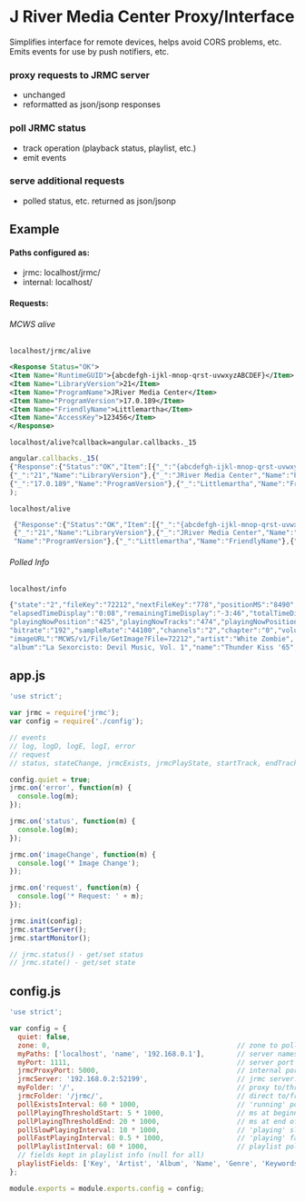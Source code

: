# J River Media Center Proxy/Interface

Simplifies interface for remote devices, helps avoid CORS problems, etc. Emits events for use
 by push notifiers, etc.

### proxy requests to JRMC server

* unchanged
* reformatted as json/jsonp responses


### poll JRMC status

* track operation (playback status, playlist, etc.)
* emit events

### serve additional requests

* polled status, etc. returned as json/jsonp

## Example

#### Paths configured as:
* jrmc: localhost/jrmc/
* internal: localhost/

#### Requests:

###### MCWS alive

```
localhost/jrmc/alive
```

```xml
<Response Status="OK">
<Item Name="RuntimeGUID">{abcdefgh-ijkl-mnop-qrst-uvwxyzABCDEF}</Item>
<Item Name="LibraryVersion">21</Item>
<Item Name="ProgramName">JRiver Media Center</Item>
<Item Name="ProgramVersion">17.0.189</Item>
<Item Name="FriendlyName">Littlemartha</Item>
<Item Name="AccessKey">123456</Item>
</Response>
```

```
localhost/alive?callback=angular.callbacks._15
```

```javascript
angular.callbacks._15(
{"Response":{"Status":"OK","Item":[{"_":"{abcdefgh-ijkl-mnop-qrst-uvwxyzABCDEF}","Name":"RuntimeGUID"},
{"_":"21","Name":"LibraryVersion"},{"_":"JRiver Media Center","Name":"ProgramName"},
{"_":"17.0.189","Name":"ProgramVersion"},{"_":"Littlemartha","Name":"FriendlyName"},{"_":"123456","Name":"AccessKey"}]}}
);
```

```
localhost/alive
```

```javascript
 {"Response":{"Status":"OK","Item":[{"_":"{abcdefgh-ijkl-mnop-qrst-uvwxyzABCDEF}","Name":"RuntimeGUID"},
 {"_":"21","Name":"LibraryVersion"},{"_":"JRiver Media Center","Name":"ProgramName"},{"_":"17.0.189",
 "Name":"ProgramVersion"},{"_":"Littlemartha","Name":"FriendlyName"},{"_":"123456","Name":"AccessKey"}]}}
```

###### Polled Info

```
localhost/info
```

```javascript
{"state":"2","fileKey":"72212","nextFileKey":"778","positionMS":"8490","durationMS":"234292",
"elapsedTimeDisplay":"0:08","remainingTimeDisplay":"-3:46","totalTimeDisplay":"3:54","positionDisplay":"0:08 / 3:54",
"playingNowPosition":"425","playingNowTracks":"474","playingNowPositionDisplay":"426 of 474","playingNowChangeCounter":"505",
"bitrate":"192","sampleRate":"44100","channels":"2","chapter":"0","volume":"0.94999","volumeDisplay":"95%  (-2.5 dB)",
"imageURL":"MCWS/v1/File/GetImage?File=72212","artist":"White Zombie",
"album":"La Sexorcisto: Devil Music, Vol. 1","name":"Thunder Kiss '65","rating":"5","status":"Playing"}
```

## app.js

```javascript
'use strict';

var jrmc = require('jrmc');
var config = require('./config');

// events
// log, logD, logE, logI, error
// request
// status, stateChange, jrmcExists, jrmcPlayState, startTrack, endTrack, changeTrack, imageChange, playlistChange, zoneChange

config.quiet = true;
jrmc.on('error', function(m) {
  console.log(m);
});

jrmc.on('status', function(m) {
  console.log(m);
});

jrmc.on('imageChange', function(m) {
  console.log('* Image Change');
});

jrmc.on('request', function(m) {
  console.log('* Request: ' + m);
});

jrmc.init(config);
jrmc.startServer();
jrmc.startMonitor();

// jrmc.status() - get/set status
// jrmc.state() - get/set state
```

## config.js

```javascript
'use strict';

var config = {
  quiet: false,
  zone: 0,                                              // zone to poll
  myPaths: ['localhost', 'name', '192.168.0.1'],        // server names
  myPort: 1111,                                         // server port
  jrmcProxyPort: 5000,                                  // internal port
  jrmcServer: '192.168.0.2:52199',                      // jrmc server:port
  myFolder: '/',                                        // proxy to/through internal (xxx/status, xxx/alive)
  jrmcFolder: '/jrmc/',                                 // direct to/from jrmc/mcws/v1/
  pollExistsInterval: 60 * 1000,                        // 'running' polling ms
  pollPlayingThresholdStart: 5 * 1000,                  // ms at beginning of song to poll fast
  pollPlayingThresholdEnd: 20 * 1000,                   // ms at end of song to poll fast
  pollSlowPlayingInterval: 10 * 1000,                   // 'playing' slow polling ms
  pollFastPlayingInterval: 0.5 * 1000,                  // 'playing' fast polling ms
  pollPlaylistInterval: 60 * 1000,                      // playlist polling ms
  // fields kept in playlist info (null for all)
  playlistFields: ['Key', 'Artist', 'Album', 'Name', 'Genre', 'Keywords', 'Rating', 'Number Plays']
};

module.exports = module.exports.config = config;
```



